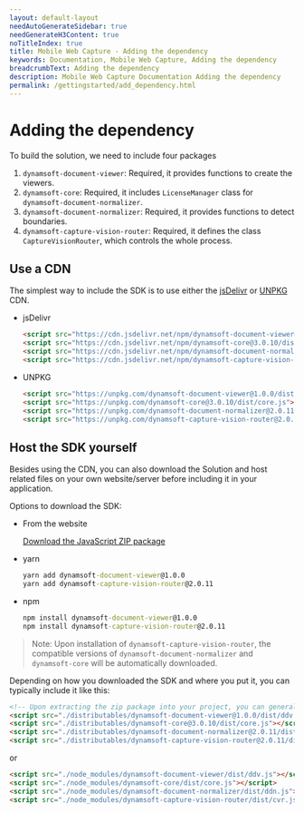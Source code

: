 ```yaml
---
layout: default-layout
needAutoGenerateSidebar: true
needGenerateH3Content: true
noTitleIndex: true
title: Mobile Web Capture - Adding the dependency
keywords: Documentation, Mobile Web Capture, Adding the dependency
breadcrumbText: Adding the dependency
description: Mobile Web Capture Documentation Adding the dependency
permalink: /gettingstarted/add_dependency.html
---
```


# Adding the dependency

To build the solution, we need to include four packages

1. `dynamsoft-document-viewer`: Required, it provides functions to create the viewers.
2. `dynamsoft-core`: Required, it includes `LicenseManager` class for `dynamsoft-document-normalizer`.
3. `dynamsoft-document-normalizer`: Required, it provides functions to detect boundaries.
4. `dynamsoft-capture-vision-router`: Required, it defines the class `CaptureVisionRouter`, which controls the whole process.

## Use a CDN

The simplest way to include the SDK is to use either the [jsDelivr](https://jsdelivr.com/) or [UNPKG](https://unpkg.com/) CDN.

- jsDelivr

  ```html
  <script src="https://cdn.jsdelivr.net/npm/dynamsoft-document-viewer@1.0.0/dist/ddv.js"></script>
  <script src="https://cdn.jsdelivr.net/npm/dynamsoft-core@3.0.10/dist/core.js"></script>
  <script src="https://cdn.jsdelivr.net/npm/dynamsoft-document-normalizer@2.0.11/dist/ddn.js"></script>
  <script src="https://cdn.jsdelivr.net/npm/dynamsoft-capture-vision-router@2.0.11/dist/cvr.js"></script>
  ```

- UNPKG

  ```html
  <script src="https://unpkg.com/dynamsoft-document-viewer@1.0.0/dist/ddv.js"></script>
  <script src="https://unpkg.com/dynamsoft-core@3.0.10/dist/core.js"></script>
  <script src="https://unpkg.com/dynamsoft-document-normalizer@2.0.11/dist/ddn.js"></script>
  <script src="https://unpkg.com/dynamsoft-capture-vision-router@2.0.11/dist/cvr.js"></script>
  ```

## Host the SDK yourself

Besides using the CDN, you can also download the Solution and host related files on your own website/server before including it in your application.

Options to download the SDK:

- From the website

  [Download the JavaScript ZIP package]()

- yarn

  ```cmd
  yarn add dynamsoft-document-viewer@1.0.0
  yarn add dynamsoft-capture-vision-router@2.0.11
  ```

- npm

  ```cmd
  npm install dynamsoft-document-viewer@1.0.0
  npm install dynamsoft-capture-vision-router@2.0.11
  ```

> Note: Upon installation of `dynamsoft-capture-vision-router`, the compatible versions of `dynamsoft-document-normalizer` and `dynamsoft-core` will be automatically downloaded.

Depending on how you downloaded the SDK and where you put it, you can typically include it like this:

  ```html
  <!-- Upon extracting the zip package into your project, you can generally include it in the following manner -->
  <script src="./distributables/dynamsoft-document-viewer@1.0.0/dist/ddv.js"></script>
  <script src="./distributables/dynamsoft-core@3.0.10/dist/core.js"></script>
  <script src="./distributables/dynamsoft-document-normalizer@2.0.11/dist/ddn.js"></script>
  <script src="./distributables/dynamsoft-capture-vision-router@2.0.11/dist/cvr.js"></script>
  ```

or

  ```html
  <script src="./node_modules/dynamsoft-document-viewer/dist/ddv.js"></script>
  <script src="./node_modules/dynamsoft-core/dist/core.js"></script>
  <script src="./node_modules/dynamsoft-document-normalizer/dist/ddn.js"></script>
  <script src="./node_modules/dynamsoft-capture-vision-router/dist/cvr.js"></script>
  ```
